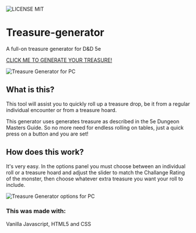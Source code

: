 ![LICENSE MIT](https://img.shields.io/badge/LICENSE-MIT-brightgreen)

# Treasure-generator
A full-on treasure generator for D&D 5e

[CLICK ME TO GENERATE YOUR TREASURE!](https://seppeverhavert.github.io/Treasure-generator/)

![Treasure Generator for PC](https://raw.githubusercontent.com/SeppeVerhavert/Treasure-generator/master/assets/img/treasuregenerator1.png "Treasure Generator for PC")

## What is this?

This tool will assist you to quickly roll up a treasure drop, be it from a regular individual encounter or from a treasure hoard. 

This generator uses generates treasure as described in the 5e Dungeon Masters Guide. So no more need for endless rolling on tables, just a quick press on a button and you are set!

## How does this work?

It's very easy. In the options panel you must choose between an individual roll or a treasure hoard and adjust the slider to match the Challange Rating of the monster, then choose whatever extra treasure you want your roll to include.

![Treasure Generator options for PC](https://raw.githubusercontent.com/SeppeVerhavert/Treasure-generator/master/assets/img/treasuregeneratoroptions.png "Treasure Generator options for PC")

### This was made with:
Vanilla Javascript, HTML5 and CSS


